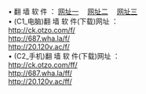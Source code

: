 &#8226; 翻 墙 软 件 ：
<a href="http://ck.otzo.com/f/" target="_blank">网址一</a>
　<a href="http://687.wha.la/ff/" target="_blank">网址二</a>
　<a href="http://20.120v.ac/f/" target="_blank">网址三</a>
　<br />
&#8226; (C1_电脑)翻 墙 软 件(下载)网址 ：<br />
<a href="http://ck.otzo.com/f/" target="_blank">http://ck.otzo.com/f/</a><br />
<a href="http://687.wha.la/f/" target="_blank">http://687.wha.la/f/</a><br />
<a href="http://20.120v.ac/f/" target="_blank">http://20.120v.ac/f/</a><br />
&#8226; (C2_手机)翻 墙 软 件(下载)网址 ：<br />
<a href="http://ck.otzo.com/ff/" target="_blank">http://ck.otzo.com/ff/</a><br />
<a href="http://687.wha.la/ff/" target="_blank">http://687.wha.la/ff/</a><br />
<a href="http://20.120v.ac/ff/" target="_blank">http://20.120v.ac/ff/ </a>
<br />
